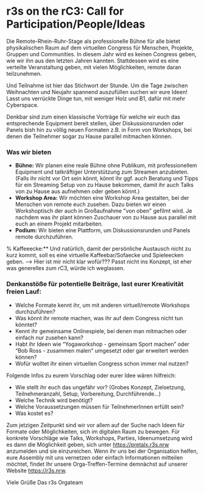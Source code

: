 # r3s on the rC3: Call for Participation/People/Ideas 
Die Remote-Rhein-Ruhr-Stage als professionelle Bühne für alle bietet physikalischen Raum auf dem virtuellen Congress für Menschen, Projekte, Gruppen und Communities.
In diesem Jahr wird es keinen Congress geben, wie wir ihn aus den letzten Jahren kannten. Stattdessen wird es eine verteilte Veranstaltung geben, mit vielen Möglichkeiten, remote daran teilzunehmen.

Und Teilnahme ist hier das Stichwort der Stunde. Um die Tage zwischen Weihnachten und Neujahr spannend auszufüllen suchen wir eure Ideen!
Lasst uns verrückte Dinge tun, mit weniger Holz und B1, dafür mit mehr Cyberspace.

Denkbar sind zum einen klassische Vorträge für welche wir euch das entsprechende Equipment bereit stellen, über Diskussionsrunden oder Panels bish hin zu völlig neuen Formaten z.B. in Form von Workshops, bei denen die Teilnehmer sogar zu Hause parallel mitmachen können.

### Was wir bieten
- **Bühne:** Wir planen eine reale Bühne ohne Publikum, mit professionellem Equipment und tatkräftiger Unterstützung zum Streamen anzubieten. (Falls ihr nicht vor Ort sein könnt, könnt ihr ggf. auch Beratung und Tipps für ein Streaming Setup von zu Hause bekommen, damit ihr auch Talks von zu Hause aus aufnehmen oder geben könnt.)
- **Workshop Area:** Wir möchten eine Workshop Area gestalten, bei der Menschen von remote euch zusehen. Dazu bieten wir einen Workshoptisch der auch in Großaufnahme "von oben" gefilmt wird. Je nachdem was ihr plant können Zuschauer von zu Hause aus parallel mit euch an einem Projekt mitarbeiten.
- **Podium:** Wir bieten eine Plattform, um Diskussionsrunden und Panels remote durchzuführen.

% Kaffeeecke:** Und natürlich, damit der persönliche Austausch nicht zu kurz kommt, soll es eine virtuelle Kaffeebar/Sofaecke und Spieleecken geben.
--> Hier ist mir nicht klar wofür??? Passt nicht ins Konzept, ist eher was generelles zum rC3, würde ich weglassen.

### Denkanstöße für potentielle Beiträge, last eurer Kreativität freien Lauf:
- Welche Formate kennt ihr, um mit anderen virtuell/remote Workshops durchzuführen?
- Was könnt ihr remote machen, was ihr auf dem Congress nicht tun könntet?
- Kennt ihr gemeinsame Onlinespiele, bei denen man mitmachen oder einfach nur zusehen kann?
- Habt ihr Ideen wie “Yogaworkshop - gemeinsam Sport machen” oder “Bob Ross - zusammen malen” umgesetzt oder gar erweitert werden können?
- Wofür wolltet ihr einen virtuellen Congress schon immer mal nutzen?

Folgende Infos zu eurem Vorschlag oder eurer Idee wären hilfreich:
- Wie stellt ihr euch das ungefähr vor? (Grobes Konzept, Zielsetzung, Teilnehmeranzahl, Setup, Vorbereitung, Durchführende...)
- Welche Technik wird benötigt?
- Welche Voraussetzungen müssen für TeilnehmerInnen erfüllt sein?
- Was kostet es?

Zum jetzigen Zeitpunkt sind wir vor allem auf der Suche nach Ideen für Formate oder Möglichkeiten, sich im digitalen Raum zu bewegen. Für konkrete Vorschläge wie Talks, Workshops, Parties, Ideenumsetzung wird es dann die Möglichkeit geben, sich unter https://pretalx.r3s.nrw anzumelden und sie einzureichen.
Wenn ihr uns bei der Organisation helfen, eure Assembly mit uns vernetzen oder einfach Informationen mitteilen möchtet, findet Ihr unsere Orga-Treffen-Termine demnächst auf unserer Website https://r3s.nrw.

Viele Grüße
Das r3s Orgateam

